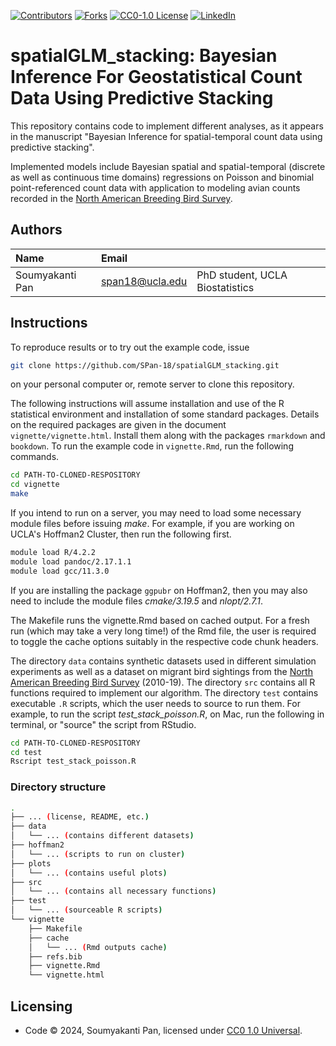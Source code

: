 <a name="readme-top"></a>

[![Contributors][contributors-shield]][contributors-url]
[![Forks][forks-shield]][forks-url]
[![CC0-1.0 License][license-shield]][license-url]
[![LinkedIn][linkedin-shield]][linkedin-url]

# spatialGLM_stacking: Bayesian Inference For Geostatistical Count Data Using Predictive Stacking

This repository contains code to implement different analyses, as it appears in the manuscript "Bayesian Inference for spatial-temporal count data using predictive stacking".

Implemented models include Bayesian spatial and spatial-temporal (discrete as well as continuous time domains) regressions on Poisson and binomial point-referenced count data with application to modeling avian counts recorded in the [North American Breeding Bird Survey](https://www.usgs.gov/data/2022-release-north-american-breeding-bird-survey-dataset-1966-2021).

## Authors

| Name   | Email       |              |
|:------ |:----------- | :----------- |
| Soumyakanti Pan | span18@ucla.edu | PhD student, UCLA Biostatistics |

## Instructions

To reproduce results or to try out the example code, issue
```bash
git clone https://github.com/SPan-18/spatialGLM_stacking.git
```
on your personal computer or, remote server to clone this repository.

The following instructions will assume installation and use of the R statistical environment and installation of some standard packages. Details on the required packages are given in the document `vignette/vignette.html`. Install them along with the packages `rmarkdown` and `bookdown`. To run the example code in `vignette.Rmd`, run the following commands. 
```bash
cd PATH-TO-CLONED-RESPOSITORY
cd vignette
make
```
If you intend to run on a server, you may need to load some necessary module files before issuing *make*. For example, if you are working on UCLA's Hoffman2 Cluster, then run the following first.
```bash
module load R/4.2.2
module load pandoc/2.17.1.1
module load gcc/11.3.0
```
If you are installing the package `ggpubr` on Hoffman2, then you may also need to include the module files *cmake/3.19.5* and *nlopt/2.7.1*.

The Makefile runs the vignette.Rmd based on cached output. For a fresh run (which may take a very long time!) of the Rmd file, the user is required to toggle the cache options suitably in the respective code chunk headers.

The directory `data` contains synthetic datasets used in different simulation experiments as well as a dataset on migrant bird sightings from the [North American Breeding Bird Survey](https://www.usgs.gov/data/2022-release-north-american-breeding-bird-survey-dataset-1966-2021) (2010-19). The directory `src` contains all R functions required to implement our algorithm. The directory `test` contains executable `.R` scripts, which the user needs to source to run them. For example, to run the script *test_stack_poisson.R*, on Mac, run the following in terminal, or "source" the script from RStudio.
```bash
cd PATH-TO-CLONED-RESPOSITORY
cd test
Rscript test_stack_poisson.R
```

### Directory structure

```bash
.
├── ... (license, README, etc.)
├── data
│   └── ... (contains different datasets)
├── hoffman2
│   └── ... (scripts to run on cluster)
├── plots
│   └── ... (contains useful plots)
├── src
│   └── ... (contains all necessary functions)
├── test
│   └── ... (sourceable R scripts)
└── vignette
    ├── Makefile
    ├── cache
    │   └── ... (Rmd outputs cache)
    ├── refs.bib
    ├── vignette.Rmd
    └── vignette.html

```

Licensing
---------
* Code &copy; 2024, Soumyakanti Pan, licensed under [CC0 1.0 Universal](http://creativecommons.org/ns#).

<!-- MARKDOWN LINKS & IMAGES1 -->
[contributors-shield]: https://img.shields.io/github/contributors/SPan-18/spatialGLM_stacking.svg?style=for-the-badge
[contributors-url]: https://github.com/SPan-18/spatialGLM_stacking/graphs/contributors
[forks-shield]: https://img.shields.io/github/forks/SPan-18/spatialGLM_stacking.svg?style=for-the-badge
[forks-url]: https://github.com/SPan-18/spatialGLM_stacking/network/members
[license-shield]: https://img.shields.io/github/license/SPan-18/spatialGLM_stacking.svg?style=for-the-badge
[license-url]: https://github.com/SPan-18/spatialGLM_stacking/blob/master
[linkedin-shield]: https://img.shields.io/badge/-LinkedIn-black.svg?style=for-the-badge&logo=linkedin&colorB=555
[linkedin-url]: https://www.linkedin.com/in/soumyakanti-pan-9b660b145/